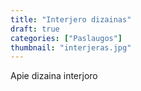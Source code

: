 ```yaml
---
title: "Interjero dizainas"
draft: true
categories: ["Paslaugos"]
thumbnail: "interjeras.jpg"
---
```


Apie dizaina interjoro